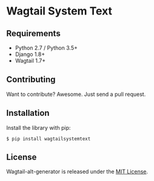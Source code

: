 # Wagtail System Text

## Requirements

- Python 2.7 / Python 3.5+
- Django 1.8+
- Wagtail 1.7+


## Contributing

Want to contribute? Awesome. Just send a pull request.


## Installation

Install the library with pip:

```
$ pip install wagtailsystemtext
```


## License

Wagtail-alt-generator is released under the [MIT License](http://www.opensource.org/licenses/MIT).
